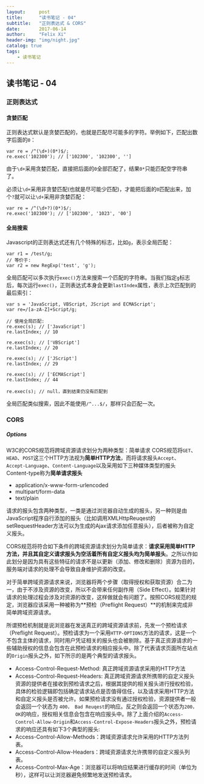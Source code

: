 ```yaml
---
layout:     post
title:      "读书笔记 - 04"
subtitle:   "正则表达式 & CORS"
date:       2017-06-14
author:     "Felix Xi"
header-img: "img/night.jpg"
catalog: true
tags:
    - 读书笔记
---
```



## 读书笔记 - 04

### 正则表达式

#### 贪婪匹配
正则表达式默认是贪婪匹配的，也就是匹配尽可能多的字符。举例如下，匹配出数字后面的`0`：

```
var re = /^(\d+)(0*)$/;
re.exec('102300'); // ['102300', '102300', '']
```

由于`\d+`采用贪婪匹配，直接把后面的`0`全部匹配了，结果`0*`只能匹配空字符串了。

必须让`\d+`采用非贪婪匹配(也就是尽可能少匹配)，才能把后面的`0`匹配出来，加个`?`就可以让`\d+`采用非贪婪匹配：

```
var re = /^(\d+?)(0*)$/;
re.exec('102300'); // ['102300', '1023', '00']
```

#### 全局搜索

Javascript的正则表达式还有几个特殊的标志，比如`g`，表示全局匹配：

```
var r1 = /test/g;
// 等价于:
var r2 = new RegExp('test', 'g');
```

全局匹配可以多次执行`exec()`方法来搜索一个匹配的字符串。当我们指定`g`标志后，每次运行`exec()`，正则表达式本身会更新`lastIndex`属性，表示上次匹配到的最后索引：

```
var s = 'JavaScript, VBScript, JScript and ECMAScript';
var re=/[a-zA-Z]+Script/g;

// 使用全局匹配:
re.exec(s); // ['JavaScript']
re.lastIndex; // 10

re.exec(s); // ['VBScript']
re.lastIndex; // 20

re.exec(s); // ['JScript']
re.lastIndex; // 29

re.exec(s); // ['ECMAScript']
re.lastIndex; // 44

re.exec(s); // null，直到结束仍没有匹配到
```

全局匹配类似搜索，因此不能使用`/^...$/`，那样只会匹配一次。


### CORS

##### Options

W3C的CORS规范将跨域资源请求划分为两种类型：简单请求
  CORS规范将`GET`、`HEAD`、`POST`这三个HTTP方法视为**简单HTTP方法**，而将请求报头`Accept`、`Accept-Language`、`Content-Language`以及采用如下三种媒体类型的报头Content-type称为**简单请求报头**
  * application/x-www-form-urlencoded
  * multipart/form-data
  * text/plain

请求的报头包含两种类型，一类是通过浏览器自动生成的报头，另一种则是由JavaScript程序自行添加的报头（比如调用XMLHttpReuqest的setRequestHeader方法可以为生成的Ajax请求添加任意报头），后者被称为自定义报头。

CORS规范将符合如下条件的跨域资源请求划分为简单请求：**请求采用简单HTTP方法，并且其自定义请求报头为空活着所有自定义报头均为简单报头**。之所以作如此划分是因为具有这些特征的请求不是以更新（添加、修改和删除）资源为目的，服务端对请求的处理不会导致自身维护资源的改变。

对于简单跨域资源请求来说，浏览器将两个步骤（取得授权和获取资源）合二为一，由于不涉及资源的改变，所以不会带来任何副作用（Side Effect）。如果针对请求的处理过程会涉及对资源的改变，这样做就会有问题了。按照CORS规范的规定，浏览器应该采用一种被称为**预检（Preflight Request）**的机制来完成非简单跨域资源请求。

所谓预检机制就是说浏览器在发送真正的跨域资源请求前，先发一个预检请求（Preflight Request）。预检请求为一个采用`HTTP-OPTIONS`方法的请求，这是一个不包含主体的请求，同时用户凭证相关的报头也会被剔除。基于真正资源请求的一些辅助授权的信息会包含在此预检请求的相应报头中。除了代表请求页面所在站点的`Origin`报头之外，如下所示的是两个典型的请求报头。
* Access-Control-Request-Method: 真正跨域资源请求采用的HTTP方法
* Access-Control-Request-Headers: 真正跨域资源请求所携带的自定义报头
资源的提供者在接收到预检请求之后，根据其提供的相关报头进行授权检验，具体的检验逻辑即包括确定请求站点是否值得信任，以及请求采用HTTP方法和自定义报头是否被允许。如果预检请求没有通过授权检验，资源提供者一般会返回一个状态为
`400， Bad Reuqest`的响应。反之则会返回一个状态为`200， OK`的响应，授权相关信息会包含在响应报头中。除了上面介绍的`Access-Control-Allow-Origin`和`Access-Control-Expose-Headers`报头之外，预检请求的响应还具有如下3个典型的报头:
* Access-Control-Allow-Methods：跨域资源请求允许采用的HTTP方法列表。
* Access-Control-Allow-Headers：跨域资源请求允许携带的自定义报头列表。
* Access-Control-Max-Age：浏览器可以将响应结果进行缓存的时间（单位为秒），这样可以让浏览器避免频繁地发送预检请求。

